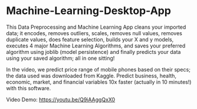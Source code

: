 # Machine-Learning-Desktop-App
This Data Preprocessing and Machine Learning App cleans your imported data; it encodes, removes outliers, scales, removes null values, removes duplicate values, does feature selection, builds your X and y models, executes 4 major Machine Learning Algorithms, and saves your preferred algorithm using joblib (model persistence) and finally predicts your data using your saved algorithm; all in one sitting!

In the video, we predict price range of mobile phones based on their specs; the data used was downloaded from Kaggle. Predict business, health, economic, market, and financial variables 10x faster (actually in 10 minutes!) with this software.

Video Demo:
https://youtu.be/Q9iAAggQxX0
